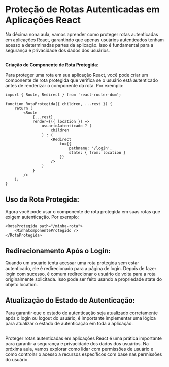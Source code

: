 ## <h1> Proteção de Rotas Autenticadas em Aplicações React </h1>

Na décima nona aula, vamos aprender como proteger rotas autenticadas em aplicações React, garantindo que apenas usuários autenticados tenham acesso a determinadas partes da aplicação. Isso é fundamental para a segurança e privacidade dos dados dos usuários.
##


**Criação de Componente de Rota Protegida**: 


Para proteger uma rota em sua aplicação React, você pode criar um componente de rota protegida que verifica se o usuário está autenticado antes de renderizar o componente da rota. Por exemplo:
```
import { Route, Redirect } from 'react-router-dom';

function RotaProtegida({ children, ...rest }) {
    return (
        <Route
            {...rest}
            render={({ location }) =>
                usuarioAutenticado ? (
                    children
                ) : (
                    <Redirect
                        to={{
                            pathname: '/login',
                            state: { from: location }
                        }}
                    />
                )
            }
        />
    );
}

```
##


## **Uso da Rota Protegida**: 


Agora você pode usar o componente de rota protegida em suas rotas que exigem autenticação. Por exemplo:

```
<RotaProtegida path="/minha-rota">
    <MinhaComponenteProtegido />
</RotaProtegida>

```
##


## **Redirecionamento Após o Login**: 


Quando um usuário tenta acessar uma rota protegida sem estar autenticado, ele é redirecionado para a página de login. Depois de fazer login com sucesso, é comum redirecionar o usuário de volta para a rota originalmente solicitada. Isso pode ser feito usando a propriedade state do objeto location.
##


## **Atualização do Estado de Autenticação**: 


Para garantir que o estado de autenticação seja atualizado corretamente após o login ou logout do usuário, é importante implementar uma lógica para atualizar o estado de autenticação em toda a aplicação.
##


Proteger rotas autenticadas em aplicações React é uma prática importante para garantir a segurança e privacidade dos dados dos usuários. Na próxima aula, vamos explorar como lidar com permissões de usuário e como controlar o acesso a recursos específicos com base nas permissões do usuário.
